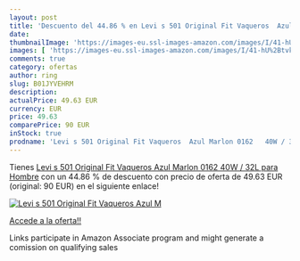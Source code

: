 ```yaml
---
layout: post
title: 'Descuento del 44.86 % en Levi s 501 Original Fit Vaqueros  Azul M'
date: 
thumbnailImage: 'https://images-eu.ssl-images-amazon.com/images/I/41-hU%2BtvkUL._SL200_.jpg'
images: [ 'https://images-eu.ssl-images-amazon.com/images/I/41-hU%2BtvkUL._SL200_.jpg' ]
comments: true
category: ofertas
author: ring
slug: B01JYVEHRM
description:
actualPrice: 49.63 EUR
currency: EUR
price: 49.63
comparePrice: 90 EUR
inStock: true
prodname: 'Levi s 501 Original Fit Vaqueros  Azul Marlon 0162   40W / 32L para Hombre'
---
```


Tienes [Levi s 501 Original Fit Vaqueros  Azul Marlon 0162   40W / 32L para Hombre](https://www.amazon.es/dp/B01JYVEHRM/?tag=tolees-21) con un 44.86 % de descuento con precio de oferta de 49.63 EUR (original: 90 EUR) en el siguiente enlace!

[![Levi s 501 Original Fit Vaqueros  Azul M](https://images-eu.ssl-images-amazon.com/images/I/41-hU%2BtvkUL._SL200_.jpg)](https://www.amazon.es/dp/B01JYVEHRM/?tag=tolees-21)

[Accede a la oferta!!](https://www.amazon.es/dp/B01JYVEHRM/?tag=tolees-21)

Links participate in Amazon Associate program and might generate a comission on qualifying sales


